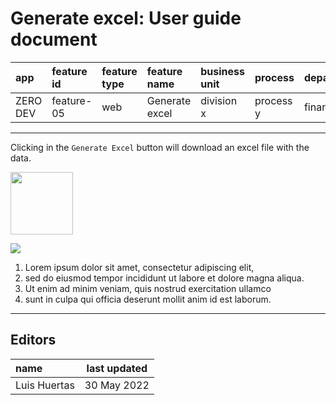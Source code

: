# Generate excel: User guide document

| app      | feature id | feature type | feature name   | business unit | process   | department |
| :------- | :--------- | :----------- | :------------- | :------------ | :-------- | :--------- |
| ZERO DEV | feature-05 | web          | Generate excel | division x    | process y | finance    |

---

Clicking in the `Generate Excel` button will download an excel file with the data.

<img src="https://i.ibb.co/rt0Hf3q/video.png" width="100">

![](https://instrktiv.com/media/user-manual-template/screenshots-snagit.webp)

1. Lorem ipsum dolor sit amet, consectetur adipiscing elit,
2. sed do eiusmod tempor incididunt ut labore et dolore magna aliqua.
3. Ut enim ad minim veniam, quis nostrud exercitation ullamco
4. sunt in culpa qui officia deserunt mollit anim id est laborum.

---

## Editors

| name         | last updated |
| :----------- | ------------ |
| Luis Huertas | 30 May 2022  |
